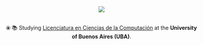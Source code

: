 <div align="center">
<img src="https://c.tenor.com/AV0aXNyLmlsAAAAC/neon-genesis-evangelion-misato-katsuragi.gif">
<br><br>
<p>
⦿ 📚 Studying <a href="https://computacion.dc.uba.ar/plan-de-estudios-2023/">Licenciatura en Ciencias de la Computación</a> at the <b>University of Buenos Aires (UBA)</b>.
</div>
